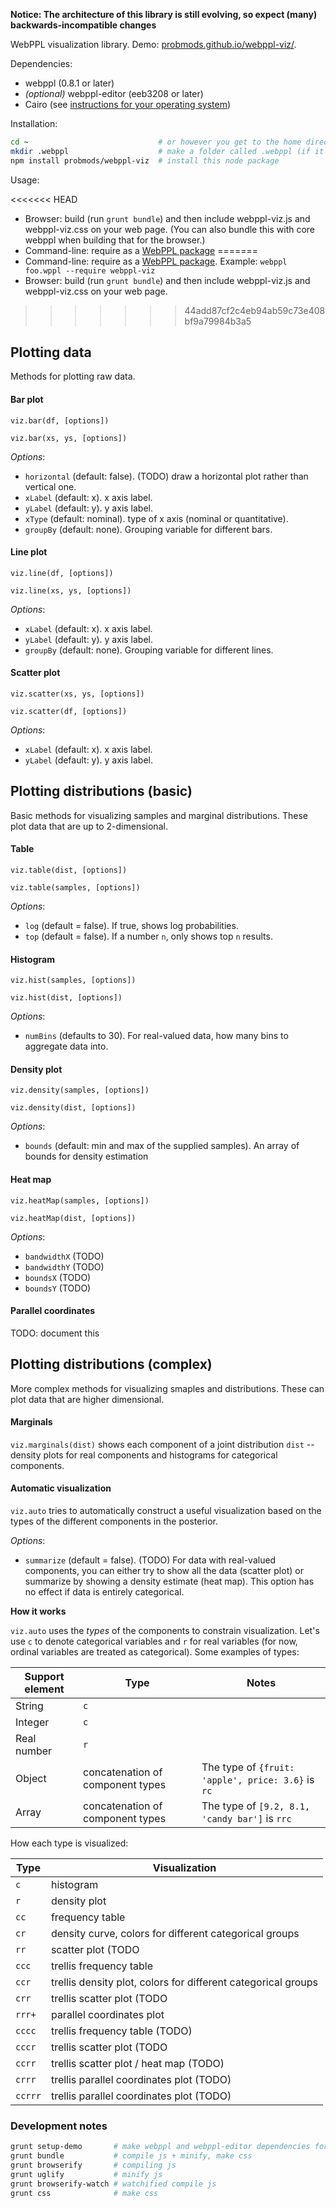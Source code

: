 **Notice: The architecture of this library is still evolving, so expect (many) backwards-incompatible changes**

WebPPL visualization library. Demo: [probmods.github.io/webppl-viz/](http://probmods.github.io/webppl-viz/).

Dependencies: 

- webppl (0.8.1 or later)
- *(optional)* webppl-editor (eeb3208 or later)
- Cairo (see [instructions for your operating system](https://github.com/Automattic/node-canvas/#installation))

Installation:

```sh
cd ~                             # or however you get to the home directory
mkdir .webppl                    # make a folder called .webppl (if it doesn't already exist)
npm install probmods/webppl-viz  # install this node package
```

Usage:

<<<<<<< HEAD
- Browser: build (run `grunt bundle`) and then include webppl-viz.js and webppl-viz.css on your web page. (You can also bundle this with core webppl when building that for the browser.)
- Command-line: require as a [WebPPL package](http://docs.webppl.org/en/master/packages.html#webppl-packages)
=======
- Command-line: require as a [WebPPL package](http://docs.webppl.org/en/master/packages.html#webppl-packages). Example: `webppl foo.wppl --require webppl-viz`
- Browser: build (run `grunt bundle`) and then include webppl-viz.js and webppl-viz.css on your web page.
>>>>>>> 44add87cf2c4eb94ab59c73e408bf9a79984b3a5

## Plotting data

Methods for plotting raw data.

#### Bar plot

`viz.bar(df, [options])`

`viz.bar(xs, ys, [options])`

*Options*:

- `horizontal` (default: false). (TODO) draw a horizontal plot rather than vertical one.
- `xLabel` (default: x). x axis label.
- `yLabel` (default: y). y axis label.
- `xType` (default: nominal). type of x axis (nominal or quantitative).
- `groupBy` (default: none). Grouping variable for different bars.

#### Line plot

`viz.line(df, [options])`

`viz.line(xs, ys, [options])`

*Options*:

- `xLabel` (default: x). x axis label.
- `yLabel` (default: y). y axis label.
- `groupBy` (default: none). Grouping variable for different lines.

#### Scatter plot

`viz.scatter(xs, ys, [options])`

`viz.scatter(df, [options])`

*Options*:

- `xLabel` (default: x). x axis label.
- `yLabel` (default: y). y axis label.

## Plotting distributions (basic)

Basic methods for visualizing samples and marginal distributions. These plot data that are up to 2-dimensional.

#### Table

`viz.table(dist, [options])`

`viz.table(samples, [options])`

*Options*:

- `log` (default = false). If true, shows log probabilities.
- `top` (default = false). If a number `n`, only shows top `n` results.


#### Histogram

`viz.hist(samples, [options])`

`viz.hist(dist, [options])`

*Options*:

- `numBins` (defaults to 30). For real-valued data, how many bins to aggregate data into.

#### Density plot

`viz.density(samples, [options])`

`viz.density(dist, [options])`

*Options*:

- `bounds` (default: min and max of the supplied samples). An array of bounds for density estimation

#### Heat map

`viz.heatMap(samples, [options])`

`viz.heatMap(dist, [options])`

*Options*:

- `bandwidthX` (TODO)
- `bandwidthY` (TODO)
- `boundsX` (TODO)
- `boundsY` (TODO)

#### Parallel coordinates

TODO: document this

## Plotting distributions (complex)

More complex methods for visualizing smaples and distributions. These can plot data that are higher dimensional.

#### Marginals

`viz.marginals(dist)` shows each component of a joint distribution `dist` -- density plots for real components and histograms for categorical components.

#### Automatic visualization

`viz.auto` tries to automatically construct a useful visualization based on the types of the different components in the posterior.

*Options*:

- `summarize` (default = false). (TODO) For data with real-valued components, you can either try to show all the data (scatter plot) or summarize by showing a density estimate (heat map). This option has no effect if data is entirely categorical.

**How it works**

`viz.auto` uses the *types* of the components to constrain visualization.
Let's use `c` to denote categorical variables and `r` for real variables (for now, ordinal variables are treated as categorical). Some examples of types:

| Support element | Type                         | Notes                                              |
| --------------- | ---------------------------- | -------------------------------------------------- |
| String          | `c`                          |                                                    |
| Integer         | `c`                          |                                                    |
| Real number     | `r`                          |                                                    |
| Object          | concatenation of component types | The type of `{fruit: 'apple', price: 3.6}` is `rc` |
| Array           | concatenation of component types | The type of `[9.2, 8.1, 'candy bar']` is `rrc`     |


How each type is visualized:

| Type | Visualization |
|------|---------------|
| `c`| histogram |
| `r`| density plot |
| `cc`| frequency table |
| `cr`| density curve, colors for different categorical groups |
| `rr`| scatter plot (TODO| add heatmap) |
| `ccc`| trellis frequency table |
| `ccr`| trellis density plot, colors for different categorical groups |
| `crr`| trellis scatter plot (TODO| add trellis heatmap) |
| `rrr+` | parallel coordinates plot |
| `cccc`| trellis frequency table (TODO) |
| `cccr`| trellis scatter plot (TODO| add trellis heat map) |
| `ccrr`| trellis scatter plot / heat map (TODO) |
| `crrr`| trellis parallel coordinates plot (TODO) |
| `ccrrr`| trellis parallel coordinates plot (TODO) |

### Development notes

```sh
grunt setup-demo       # make webppl and webppl-editor dependencies for demo
grunt bundle           # compile js + minify, make css
grunt browserify       # compiling js
grunt uglify           # minify js
grunt browserify-watch # watchified compile js
grunt css              # make css
```
